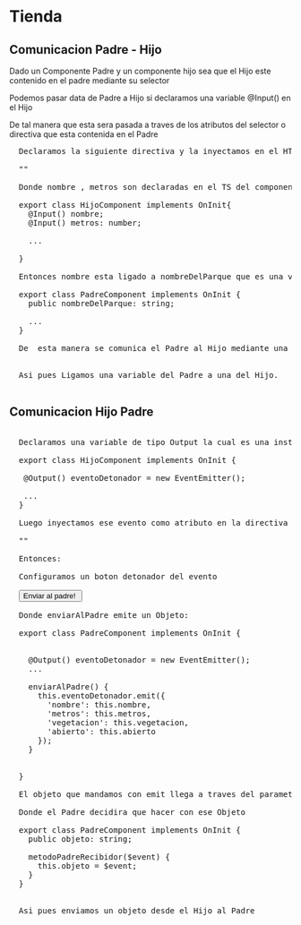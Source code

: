 # Tienda

<h2> Comunicacion Padre - Hijo</h2>
Dado un Componente Padre y un componente hijo sea que el Hijo este contenido en el padre mediante su selector

Podemos pasar data de Padre a Hijo si declaramos una variable @Input() en el Hijo 

De tal manera que esta sera pasada a traves de los atributos del selector o directiva que esta contenida en el Padre

<pre>
  Declaramos la siguiente directiva y la inyectamos en el HTML del padre : 
  
  "<app-parques [nombre]="nombreDelParque" [metros]="7431"></app-parques>"
 
  Donde nombre , metros son declaradas en el TS del componente Hijo:
  
  export class HijoComponent implements OnInit{
    @Input() nombre;
    @Input() metros: number;
    
    ...
    
  }
  
  Entonces nombre esta ligado a nombreDelParque que es una variable del Componente Padre
  
  export class PadreComponent implements OnInit {
    public nombreDelParque: string;

    ...
  }
  
  De  esta manera se comunica el Padre al Hijo mediante una variable "Compartida"
  
  
  Asi pues Ligamos una variable del Padre a una del Hijo.

</pre>

<h2> Comunicacion Hijo Padre </h2>


<pre>

  Declaramos una variable de tipo Output la cual es una instancia de un EventEmitter
  
  export class HijoComponent implements OnInit {
  
   @Output() eventoDetonador = new EventEmitter();
   
   ...
  }

  Luego inyectamos ese evento como atributo en la directiva Hija que se encuentra en el HTML del Padre
  
  "<app-parques (eventoDetonador)="metodoPadreRecibidor($event)"></app-parques>"
  
  Entonces:
  
  Configuramos un boton detonador del evento 
  
  <button (click)="enviarAlPadre()">Enviar al padre! </button>
  
  Donde enviarAlPadre emite un Objeto:
  
  export class PadreComponent implements OnInit {
  
 
    @Output() eventoDetonador = new EventEmitter();
    ...
    
    enviarAlPadre() {
      this.eventoDetonador.emit({
        'nombre': this.nombre,
        'metros': this.metros,
        'vegetacion': this.vegetacion,
        'abierto': this.abierto
      });
    }
    
    
  }
  
  El objeto que mandamos con emit llega a traves del parametro $event de metodoPadreRecibidor($event)
  
  Donde el Padre decidira que hacer con ese Objeto
  
  export class PadreComponent implements OnInit {
    public objeto: string;

    metodoPadreRecibidor($event) {
      this.objeto = $event;
    }
  }


  Asi pues enviamos un objeto desde el Hijo al Padre
</pre>

